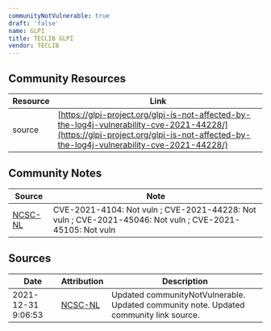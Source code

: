 ```yaml
---
communityNotVulnerable: true
draft: 'false'
name: GLPI
title: TECLIB GLPI
vendor: TECLIB
---
```



## Community Resources
| Resource | Link |
| --- | --- |
| source | [https://glpi-project.org/glpi-is-not-affected-by-the-log4j-vulnerability-cve-2021-44228/](https://glpi-project.org/glpi-is-not-affected-by-the-log4j-vulnerability-cve-2021-44228/) |

## Community Notes
| Source | Note |
| --- | --- |
| [NCSC-NL](https://github.com/NCSC-NL/log4shell/blob/main/software/README.md) | CVE-2021-4104: Not vuln ; CVE-2021-44228: Not vuln ; CVE-2021-45046: Not vuln ; CVE-2021-45105: Not vuln </ul> |

## Sources
| Date | Attribution | Description |
| --- | --- | --- |
| 2021-12-31 9:06:53 | [NCSC-NL](https://github.com/NCSC-NL/log4shell/blob/main/software/README.md) | Updated communityNotVulnerable. Updated community note. Updated community link source.  |

